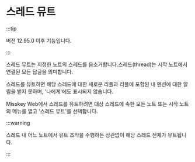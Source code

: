 # 스레드 뮤트

:::tip

버전 12.95.0 이후 기능입니다.

:::

스레드 뮤트는 지정한 노트의 스레드를 음소거합니다.스레드(thread)는 시작 노트에서 연결된 모든 답글을 의미합니다.

스레드를 뮤트하면 해당 스레드에 대한 새로운 리플과 리플에 포함된 내 멘션에 대한 알림을 받지 못하며, '나에게'에도 표시되지 않습니다.

Misskey Web에서 스레드를 뮤트하려면 대상 스레드에 속한 모든 노트 또는 시작 노트의 메뉴를 열고 '스레드 뮤트'를 선택합니다.

:::warning

스레드 내 어느 노트에서 뮤트 조작을 수행하든 상관없이 해당 스레드 전체가 뮤트됩니다.

:::
